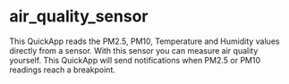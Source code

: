 # air_quality_sensor
This QuickApp reads the PM2.5, PM10, Temperature and Humidity values directly from a sensor. With this sensor you can measure air quality yourself. This QuickApp will send notifications when PM2.5 or PM10 readings reach a breakpoint.
